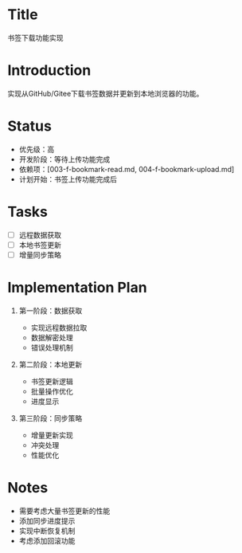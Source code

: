 # Title
书签下载功能实现

# Introduction
实现从GitHub/Gitee下载书签数据并更新到本地浏览器的功能。

# Status
- 优先级：高
- 开发阶段：等待上传功能完成
- 依赖项：[003-f-bookmark-read.md, 004-f-bookmark-upload.md]
- 计划开始：书签上传功能完成后

# Tasks
- [ ] 远程数据获取
- [ ] 本地书签更新
- [ ] 增量同步策略

# Implementation Plan
1. 第一阶段：数据获取
   - 实现远程数据拉取
   - 数据解密处理
   - 错误处理机制

2. 第二阶段：本地更新
   - 书签更新逻辑
   - 批量操作优化
   - 进度显示

3. 第三阶段：同步策略
   - 增量更新实现
   - 冲突处理
   - 性能优化

# Notes
- 需要考虑大量书签更新的性能
- 添加同步进度提示
- 实现中断恢复机制
- 考虑添加回滚功能 